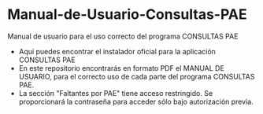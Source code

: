 # Manual-de-Usuario-Consultas-PAE
Manual de usuario para el uso correcto del programa CONSULTAS PAE

* Aquí puedes encontrar el instalador oficial para la aplicación CONSULTAS PAE
* En este repositorio encontrarás en formato PDF el MANUAL DE USUARIO, para el correcto uso de cada parte del programa CONSULTAS PAE.
* La sección "Faltantes por PAE" tiene acceso restringido. Se proporcionará la contraseña para acceder sólo bajo autorización previa.
